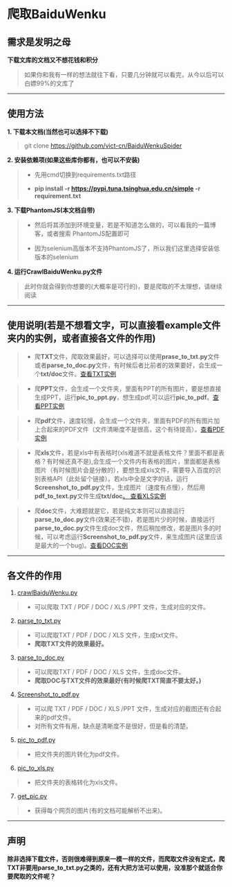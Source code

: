 
# 爬取BaiduWenku

## 需求是发明之母
**下载文库的文档又不想花钱和积分**

> 如果你和我有一样的想法就往下看，只要几分钟就可以看完，从今以后可以白嫖99%的文库了
***
## 使用方法

 **1. 下载本文档(当然也可以选择不下载)** 
 		

> git clone https://github.com/vict-cn/BaiduWenkuSpider

 **2. 安装依赖项(如果这些库你都有，也可以不安装)**
 

>  - 先用cmd切换到requirements.txt路径
>
> - **pip install -r https://pypi.tuna.tsinghua.edu.cn/simple -r requirement.txt**

 **3. 下载PhantomJS(本文档自带)**

> - 然后将其添加到环境变量，若是不知道怎么做的，可以看我的一篇博客，或者搜索 PhantomJS配置即可
>
> - 因为selenium高版本不支持PhantomJS了，所以我们这里选择安装低版本的selenium

 **4. 运行CrawlBaiduWenku.py文件**
 

> 此时你就会得到你想要的(大概率是可行的)，要是爬取的不太理想，请继续阅读

***
## 使用说明(若是不想看文字，可以直接看example文件夹内的实例，或者直接各文件的作用)

>  - 爬**TXT**文件，爬取效果最好，可以选择可以使用**prase_to_txt.py**文件或者**parse_to_doc.py**文件，有时候后者比前者的效果要好，会生成一个**txt/doc**文件。[查看TXT实例](https://github.com/vict-cn/crawlBaiduWenku/tree/master/example/TXT)

> - 爬**PPT**文件，会生成一个文件夹，里面有PPT的所有图片，要是想直接生成PPT，运行**pic_to_ppt.py**，想生成pdf,可以运行**pic_to_pdf**。[查看PPT实例](https://github.com/vict-cn/crawlBaiduWenku/tree/master/example/PPT)

> - 爬**pdf**文件，速度较慢，会生成一个文件夹，里面有PDF的所有图片加上合起来的PDF文件（文件清晰度不是很高，这个有待提高）。[查看PDF实例
](https://github.com/vict-cn/crawlBaiduWenku/tree/master/example/PDF)

>- 爬**xls**文件，若是xls中有表格时(xls难道不就是表格文件？里面不都是表格？有时候还真不是),会生成一个文件内有表格的图片，里面都是表格图片（有时候图片会是分散的），要想生成xls文件，需要导入百度的识别表格API（此处留个链接）。若xls中全是文字的话，运行**Screenshot_to_pdf.py**文件，生成图片（速度有点慢），然后用**pdf_to_text.py**文件生成**txt/doc**[。
查看XLS实例](https://github.com/vict-cn/crawlBaiduWenku/tree/master/example/XLS)

 > - 爬**doc**文件，大难题就是它，若是纯文本则可以直接运行**parse_to_doc.py**文件(效果还不错)，若是图片少的时候，直接运行**parse_to_doc.py**文件生成doc文件，然后稍加修改，若是图片多的时候，可以考虑运行**Screenshot_to_pdf.py**文件，来生成图片(这里应该是最大的一个bug)。[查看DOC实例](https://github.com/vict-cn/crawlBaiduWenku/tree/master/example/DOC)
***
## 各文件的作用

 1. [crawlBaiduWenku.py](https://github.com/vict-cn/crawlBaiduWenku/blob/master/crawlBaiduWenku.py)
 	

> - 可以爬取 TXT / PDF / DOC / XLS /PPT 文件，生成对应的文件。

 2. [parse_to_txt.py](https://github.com/vict-cn/crawlBaiduWenku/blob/master/parse_to_txt.py)
 

> - 可以爬取TXT /  PDF / DOC / XLS  文件，生成txt文件。
> - **爬取TXT文件的效果最好。**

3. [parse_to_doc.py](https://github.com/vict-cn/crawlBaiduWenku/blob/master/parse_to_doc.py)

> - 可以爬取TXT /  PDF / DOC / XLS 文件，生成doc文件。
> - **爬取DOC与TXT文件的效果最好(有时候爬TXT简直不要太好。)**

4. [Screenshot_to_pdf.py](https://github.com/vict-cn/crawlBaiduWenku/blob/master/Screenshot_to_pdf.py)
> - 可以爬 TXT / PDF / DOC / XLS /PPT 文件，生成对应的截图还有合起来的pdf文件。
> - 对所有文件有用，缺点是清晰度不是很好，但是看的清楚。

5. [pic_to_pdf.py](https://github.com/vict-cn/crawlBaiduWenku/blob/master/pic_to_pdf.py)
> - 把文件夹的图片转化为pdf文件。

6. [pic_to_xls.py](https://github.com/vict-cn/crawlBaiduWenku/blob/master/pic_to_xls.py)
> - 把文件夹的表格转化为xls文件。

7. [get_pic.py](https://github.com/vict-cn/crawlBaiduWenku/blob/master/get_pic.py)
>- 获得每个网页的图片(有的文档可能解析不出来)。

***
## 声明
**除非选择下载文件，否则很难得到原来一模一样的文件，而爬取文件没有定式，爬TXT非要用parse_to_txt.py之类的，还有大把方法可以使用，没准那个就适合你要爬取的文件呢？**


